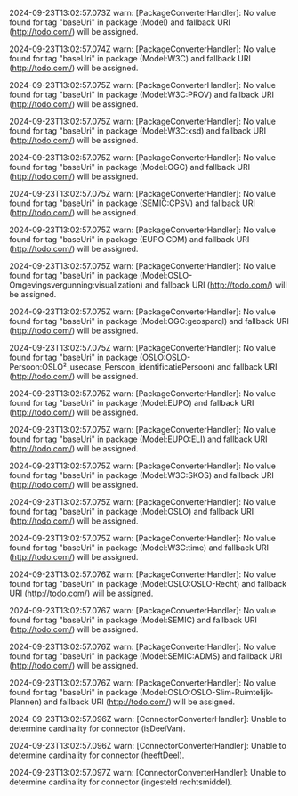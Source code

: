 2024-09-23T13:02:57.073Z warn: [PackageConverterHandler]: No value found for tag "baseUri" in package (Model) and fallback URI (http://todo.com/) will be assigned.

2024-09-23T13:02:57.074Z warn: [PackageConverterHandler]: No value found for tag "baseUri" in package (Model:W3C) and fallback URI (http://todo.com/) will be assigned.

2024-09-23T13:02:57.075Z warn: [PackageConverterHandler]: No value found for tag "baseUri" in package (Model:W3C:PROV) and fallback URI (http://todo.com/) will be assigned.

2024-09-23T13:02:57.075Z warn: [PackageConverterHandler]: No value found for tag "baseUri" in package (Model:W3C:xsd) and fallback URI (http://todo.com/) will be assigned.

2024-09-23T13:02:57.075Z warn: [PackageConverterHandler]: No value found for tag "baseUri" in package (Model:OGC) and fallback URI (http://todo.com/) will be assigned.

2024-09-23T13:02:57.075Z warn: [PackageConverterHandler]: No value found for tag "baseUri" in package (SEMIC:CPSV) and fallback URI (http://todo.com/) will be assigned.

2024-09-23T13:02:57.075Z warn: [PackageConverterHandler]: No value found for tag "baseUri" in package (EUPO:CDM) and fallback URI (http://todo.com/) will be assigned.

2024-09-23T13:02:57.075Z warn: [PackageConverterHandler]: No value found for tag "baseUri" in package (Model:OSLO-Omgevingsvergunning:visualization) and fallback URI (http://todo.com/) will be assigned.

2024-09-23T13:02:57.075Z warn: [PackageConverterHandler]: No value found for tag "baseUri" in package (Model:OGC:geosparql) and fallback URI (http://todo.com/) will be assigned.

2024-09-23T13:02:57.075Z warn: [PackageConverterHandler]: No value found for tag "baseUri" in package (OSLO:OSLO-Persoon:OSLO²_usecase_Persoon_identificatiePersoon) and fallback URI (http://todo.com/) will be assigned.

2024-09-23T13:02:57.075Z warn: [PackageConverterHandler]: No value found for tag "baseUri" in package (Model:EUPO) and fallback URI (http://todo.com/) will be assigned.

2024-09-23T13:02:57.075Z warn: [PackageConverterHandler]: No value found for tag "baseUri" in package (Model:EUPO:ELI) and fallback URI (http://todo.com/) will be assigned.

2024-09-23T13:02:57.075Z warn: [PackageConverterHandler]: No value found for tag "baseUri" in package (Model:W3C:SKOS) and fallback URI (http://todo.com/) will be assigned.

2024-09-23T13:02:57.075Z warn: [PackageConverterHandler]: No value found for tag "baseUri" in package (Model:OSLO) and fallback URI (http://todo.com/) will be assigned.

2024-09-23T13:02:57.075Z warn: [PackageConverterHandler]: No value found for tag "baseUri" in package (Model:W3C:time) and fallback URI (http://todo.com/) will be assigned.

2024-09-23T13:02:57.076Z warn: [PackageConverterHandler]: No value found for tag "baseUri" in package (Model:OSLO:OSLO-Recht) and fallback URI (http://todo.com/) will be assigned.

2024-09-23T13:02:57.076Z warn: [PackageConverterHandler]: No value found for tag "baseUri" in package (Model:SEMIC) and fallback URI (http://todo.com/) will be assigned.

2024-09-23T13:02:57.076Z warn: [PackageConverterHandler]: No value found for tag "baseUri" in package (Model:SEMIC:ADMS) and fallback URI (http://todo.com/) will be assigned.

2024-09-23T13:02:57.076Z warn: [PackageConverterHandler]: No value found for tag "baseUri" in package (Model:OSLO:OSLO-Slim-Ruimtelijk-Plannen) and fallback URI (http://todo.com/) will be assigned.

2024-09-23T13:02:57.096Z warn: [ConnectorConverterHandler]: Unable to determine cardinality for connector (isDeelVan).

2024-09-23T13:02:57.096Z warn: [ConnectorConverterHandler]: Unable to determine cardinality for connector (heeftDeel).

2024-09-23T13:02:57.097Z warn: [ConnectorConverterHandler]: Unable to determine cardinality for connector (ingesteld rechtsmiddel).

